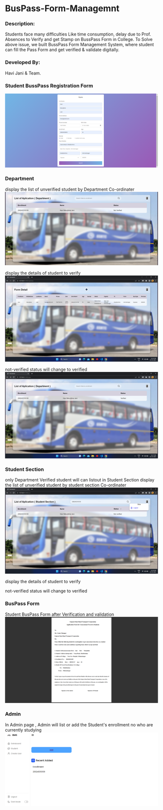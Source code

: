# BusPass-Form-Managemnt

### Description:  
Students face many difficulties Like time consumption, delay due to Prof. Absences to Verify and get Stamp on BussPass Form in College. 
To Solve above issue, we built BussPass Form Management System, where student can fill the Pass Form and get verified & validate digitally.

### Developed By: 
Havi Jani & Team.

### Student BussPass Registration Form
<img src="https://github.com/havi-jani/BusPass-Form-Managemnt/blob/cd0ce8bf94cd3ea3f69f6ee4e7f49244f22cfb04/Registration%20Form.png">

### Department
display the list of unverified student by Department Co-ordinater
<img src="https://github.com/havi-jani/BusPass-Form-Managemnt/blob/3b1f653d53dbd71bd8c657a3fe02c2075e92cf45/Not%20Verified%20By%20Department.png">

display the details of student to verify
<img src="https://github.com/havi-jani/BusPass-Form-Managemnt/blob/d897b120af552fcce2db3fbec394baa65269084c/Student%20Details%20for%20Department.png">

not-verified status will change to verified
<img src="https://github.com/havi-jani/BusPass-Form-Managemnt/blob/1199191a9a3303580e998005635e0a9a6c294775/Verified%20by%20Department.png">

### Student Section
only Department Verified student will can listout in Student Section
display the list of unverified student by student section Co-ordinater
<img src="https://github.com/havi-jani/BusPass-Form-Managemnt/blob/3b587bee4fbbb3c0669620958ce92494939bbe26/Not%20Verified%20by%20SS.png">

display the details of student to verify

not-verified status will change to verified

### BusPass Form 
Student BusPass Form after Verification and validation
<img src="https://github.com/havi-jani/BusPass-Form-Managemnt/blob/e1ee53437b89cf472fc56a11cc6eb07730b173cb/BussPass%20Form.png">

### Admin
In Admin page , Admin will list or add the Student's enrollment no who are currently studying
<img src="https://github.com/havi-jani/BusPass-Form-Managemnt/blob/b7ed42c908675f51f97de32b7780f608da07d8fc/Admin.png">
